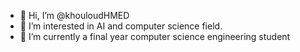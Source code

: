 - 👋 Hi, I’m @khouloudHMED 
- 👀 I’m interested in AI and computer science field.
- 🌱 I’m currently a final year computer science engineering student

<!---
khouloud227/khouloud227 is a ✨ special ✨ repository because its `README.md` (this file) appears on your GitHub profile.
You can click the Preview link to take a look at your changes.
--->
